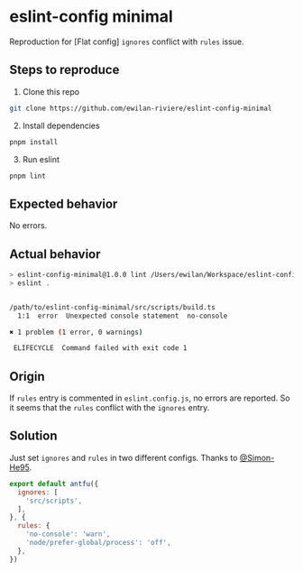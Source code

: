 # eslint-config minimal

Reproduction for [Flat config] `ignores` conflict with `rules` issue.

## Steps to reproduce

1. Clone this repo

```bash
git clone https://github.com/ewilan-riviere/eslint-config-minimal
```

2. Install dependencies

```bash
pnpm install
```

3. Run eslint

```bash
pnpm lint
```

## Expected behavior

No errors.

## Actual behavior

```bash
> eslint-config-minimal@1.0.0 lint /Users/ewilan/Workspace/eslint-config-minimal
> eslint .


/path/to/eslint-config-minimal/src/scripts/build.ts
  1:1  error  Unexpected console statement  no-console

✖ 1 problem (1 error, 0 warnings)

 ELIFECYCLE  Command failed with exit code 1
```

## Origin

If `rules` entry is commented in `eslint.config.js`, no errors are reported. So it seems that the `rules` conflict with the `ignores` entry.

## Solution

Just set `ignores` and `rules` in two different configs. Thanks to [@Simon-He95](https://github.com/antfu/eslint-config/issues/280#issuecomment-1754623094).

```js
export default antfu({
  ignores: [
    'src/scripts',
  ],
}, {
  rules: {
    'no-console': 'warn',
    'node/prefer-global/process': 'off',
  },
})
```